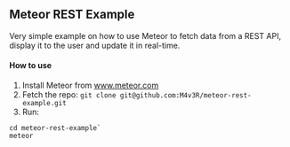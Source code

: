 ## Meteor REST Example

Very simple example on how to use Meteor to fetch data from a REST API, display it to the user and update it in real-time.

#### How to use

1. Install Meteor from www.meteor.com
2. Fetch the repo: `git clone git@github.com:M4v3R/meteor-rest-example.git`
3. Run: 

```
cd meteor-rest-example`
meteor
```

